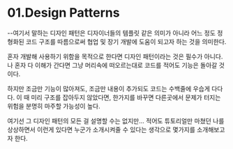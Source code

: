 # 01.Design Patterns

--여기서 말하는 디자인 패턴은 디자이너들의 템플릿 같은 의미가 아니라 어느 정도 정형화된 코드 구조를 따름으로써 협업 및 장기 개발에 도움이 되고자 하는 것을 의미한다.

혼자 개발해 사용하기 위함을 목적으로 한다면 디자인 패턴이라는 것은 필수가 아니다. 나 혼자 다 이해가 간다면 그냥 머리속에 떠오르는대로 코드를 적어도 기능은 돌아갈 것이다.

하지만 조금만 기능이 많아져도, 조금만 내용이 추가되도 코드는 수백줄에 우습게 다다다. 이 때 미리 구조를 잡아두지 않았다면, 한가지를 바꾸면 다른곳에서 문제가 터지는 위험을 분명히 마주할 가능성이 높다.

여기선 그 디자인 패턴의 모든 걸 설명할 수는 없지만... 적어도 튜토리얼만 마쳤던 나를 상상하면서 이런게 있다면 누군가 소개시켜줄 수 있다는 생각으로 몇가지를 소개해보고자 한다.

